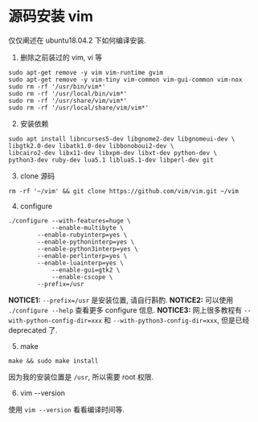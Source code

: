 # 源码安装 vim

仅仅阐述在 ubuntu18.04.2 下如何编译安装.

1. 删除之前装过的 vim, vi 等

``` shell
sudo apt-get remove -y vim vim-runtime gvim
sudo apt-get remove -y vim-tiny vim-common vim-gui-common vim-nox
sudo rm -rf '/usr/bin/vim*'
sudo rm -rf '/usr/local/bin/vim*'
sudo rm -rf '/usr/share/vim/vim*'
sudo rm -rf '/usr/local/share/vim/vim*'
```

2. 安装依赖

``` shell
sudo apt install libncurses5-dev libgnome2-dev libgnomeui-dev \
libgtk2.0-dev libatk1.0-dev libbonoboui2-dev \
libcairo2-dev libx11-dev libxpm-dev libxt-dev python-dev \
python3-dev ruby-dev lua5.1 liblua5.1-dev libperl-dev git
```

3. clone 源码

``` shell
rm -rf '~/vim' && git clone https://github.com/vim/vim.git ~/vim
```

4. configure

``` shell
./configure --with-features=huge \
            --enable-multibyte \
	    --enable-rubyinterp=yes \
	    --enable-pythoninterp=yes \
	    --enable-python3interp=yes \
	    --enable-perlinterp=yes \
	    --enable-luainterp=yes \
            --enable-gui=gtk2 \
            --enable-cscope \
	    --prefix=/usr
```

**NOTICE1:**  `--prefix=/usr` 是安装位置, 请自行斟酌. 
**NOTICE2:**  可以使用 `./configure --help` 查看更多 configure 信息.
**NOTICE3:** 网上很多教程有 `--with-python-config-dir=xxx` 和 `--with-python3-config-dir=xxx`, 但是已经 deprecated 了.

5. make 

``` shell
make && sudo make install
```
因为我的安装位置是 `/usr`, 所以需要 root 权限.

6. vim --version

使用 `vim --version` 看看编译时间等.
